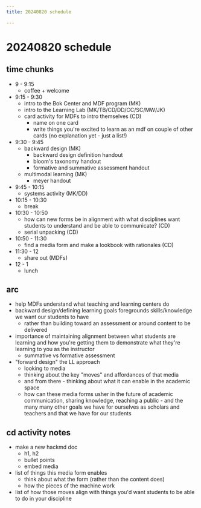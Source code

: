 ```yaml
---
title: 20240820 schedule

---
```


# 20240820 schedule

## time chunks
* 9 - 9:15
    * coffee + welcome
* 9:15 - 9:30
    * intro to the Bok Center and MDF program (MK)
    * intro to the Learning Lab (MK/TB/CD/DD/CC/SC/MW/JK)
    * card activity for MDFs to intro themselves (CD)
        * name on one card
        * write things you're excited to learn as an mdf on couple of other cards (no explanation yet - just a list!)
* 9:30 - 9:45
    * backward design (MK)
        * backward design definition handout
        * bloom's taxonomy handout
        * formative and summative assessment handout
    * multimodal learning (MK)
        * meyer handout
* 9:45 - 10:15
    * systems activity (MK/DD)
* 10:15 - 10:30
    * break
* 10:30 - 10:50
    * how can new forms be in alignment with what disciplines want students to understand and be able to communicate? (CD)
    * serial unpacking (CD)
* 10:50 - 11:30
    * find a media form and make a lookbook with rationales (CD)
* 11:30 - 12
    * share out (MDFs)
* 12 - 1
    * lunch

## arc
* help MDFs understand what teaching and learning centers do
* backward design/defining learning goals foregrounds skills/knowledge we want our students to have 
    * rather than building toward an assessment or around content to be delivered
* importance of maintaining alignment between what students are learning and how you're getting them to demonstrate what they're learning to you as the instructor
    * summative vs formative assessment
* "forward design" the LL approach
    * looking to media
    * thinking about the key "moves" and affordances of that media
    * and from there - thinking about what it can enable in the academic space
    * how can these media forms usher in the future of academic communication, sharing knowledge, reaching a public - and the many many other goals we have for ourselves as scholars and teachers and that we have for our students


## cd activity notes
* make a new hackmd doc
    * h1, h2
    * bullet points
    * embed media
* list of things this media form enables
    * think about what the form (rather than the content does)
    * how the pieces of the machine work
* list of how those moves align with things you'd want students to be able to do in your discipline
